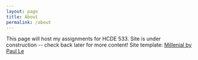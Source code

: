```yaml
---
layout: page
title: About
permalink: /about
---
```


This page will host my assignments for HCDE 533. Site is under construction -- check back later for more content!
Site template: [Millenial by Paul Le ]([https://link-url-here.org](https://github.com/LeNPaul/Millennial))
